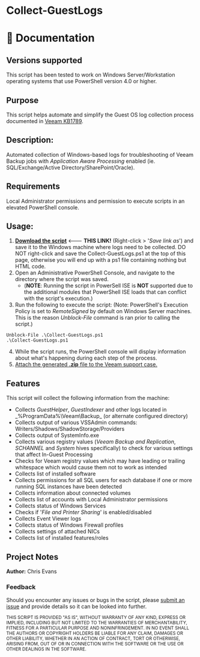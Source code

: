 # Collect-GuestLogs

# 📗 Documentation
## **Versions supported**
This script has been tested to work on Windows Server/Workstation operating systems that use PowerShell version 4.0 or higher.

## **Purpose**
This script helps automate and simplify the Guest OS log collection process documented in [Veeam KB1789](https://www.veeam.com/kb1789).

## **Description:**
Automated collection of Windows-based logs for troubleshooting of Veeam Backup jobs with _Application Aware Processing_ enabled (ie. SQL/Exchange/Active Directory/SharePoint/Oracle).

## **Requirements** <br>
Local Administrator permissions and permission to execute scripts in an elevated PowerShell console.

## **Usage:** <br>

1. **[Download the script](https://raw.githubusercontent.com/VeeamHub/powershell/master/BR-Collect-GuestLogs/Collect-GuestLogs.ps1)** <--- **THIS LINK!** (Right-click > '_Save link as_') and save it to the Windows machine where logs need to be collected. DO NOT right-click and save the Collect-GuestLogs.ps1 at the top of this page, otherwise you will end up with a ps1 file containing nothing but HTML code.
2. Open an Administrative PowerShell Console, and navigate to the directory where the script was saved. 
     - (**NOTE**: Running the script in PowerSell ISE is **NOT** supported due to the additional modules that PowerShell ISE loads that can conflict with the script's execution.)
4. Run the following to execute the script:
     (Note: PowerShell's Execution Policy is set to _RemoteSigned_ by default on Windows Server machines. This is the reason _Unblock-File_ command is ran prior to calling the script.)
```
Unblock-File .\Collect-GuestLogs.ps1
.\Collect-GuestLogs.ps1
```
4. While the script runs, the PowerShell console will display information about what's happening during each step of the process. 
5. [Attach the generated **.zip** file to the Veeam support case.](https://www.veeam.com/kb4162)

## **Features** <br>
This script will collect the following information from the machine:

* Collects _GuestHelper_, _GuestIndexer_ and other logs located in _%ProgramData%\Veeam\Backup\_ (or alternate configured directory)
* Collects output of various VSSAdmin commands: Writers/Shadows/ShadowStorage/Providers
* Collects output of SystemInfo.exe
* Collects various registry values (_Veeam Backup and Replication_, _SCHANNEL_ and _System_ hives specifically) to check for various settings that affect In-Guest Processing
* Checks for Veeam registry values which may have leading or trailing whitespace which would cause them not to work as intended
* Collects list of installed software
* Collects permissions for all SQL users for each database if one or more running SQL instances have been detected
* Collects information about connected volumes
* Collects list of accounts with Local Administrator permissions
* Collects status of Windows Services
* Checks if '_File and Printer Sharing_' is enabled/disabled
* Collects Event Viewer logs
* Collects status of Windows Firewall profiles
* Collects settings of attached NICs
* Collects list of installed features/roles

## Project Notes
**Author:** Chris Evans <br>

### **Feedback** <br>
Should you encounter any issues or bugs in the script, please [submit an issue](https://github.com/VeeamHub/powershell/issues) and provide details so it can be looked into further.

 <sub>THIS SCRIPT IS PROVIDED "AS IS", WITHOUT WARRANTY OF ANY KIND, EXPRESS OR IMPLIED, INCLUDING BUT NOT LIMITED TO THE WARRANTIES OF MERCHANTABILITY, FITNESS FOR A PARTICULAR PURPOSE AND NONINFRINGEMENT. IN NO EVENT SHALL THE AUTHORS OR COPYRIGHT HOLDERS BE LIABLE FOR ANY CLAIM, DAMAGES OR OTHER LIABILITY, WHETHER IN AN ACTION OF CONTRACT, TORT OR OTHERWISE, ARISING FROM, OUT OF OR IN CONNECTION WITH THE SOFTWARE OR THE USE OR OTHER DEALINGS IN THE SOFTWARE.</sub>
